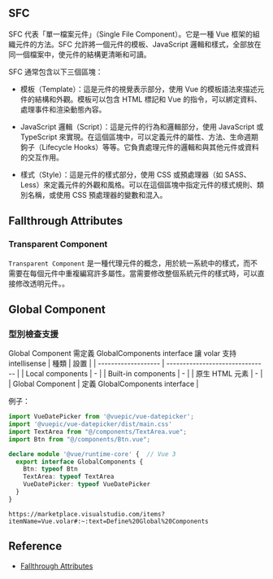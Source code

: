 ## SFC
SFC 代表「單一檔案元件」（Single File Component）。它是一種 Vue 框架的組織元件的方法。SFC 允許將一個元件的模板、JavaScript 邏輯和樣式，全部放在同一個檔案中，使元件的結構更清晰和可讀。  

SFC 通常包含以下三個區塊：

- 模板（Template）：這是元件的視覺表示部分，使用 Vue 的模板語法來描述元件的結構和外觀。模板可以包含 HTML 標記和 Vue 的指令，可以綁定資料、處理事件和渲染動態內容。

- JavaScript 邏輯（Script）：這是元件的行為和邏輯部分，使用 JavaScript 或 TypeScript 來實現。在這個區塊中，可以定義元件的屬性、方法、生命週期鉤子（Lifecycle Hooks）等等。它負責處理元件的邏輯和與其他元件或資料的交互作用。

- 樣式（Style）：這是元件的樣式部分，使用 CSS 或預處理器（如 SASS、Less）來定義元件的外觀和風格。可以在這個區塊中指定元件的樣式規則、類別名稱，或使用 CSS 預處理器的變數和混入。
## Fallthrough Attributes
### Transparent Component
`Transparent Component` 是一種代理元件的概念，用於統一系統中的樣式，而不需要在每個元件中重複編寫許多屬性。當需要修改整個系統元件的樣式時，可以直接修改透明元件。。
## Global Component
### 型別檢查支援
Global Component 需定義 GlobalComponents interface 讓 volar 支持 intellisense
| 種類                | 設置                            |
| ------------------- | ------------------------------- |
| Local components    | -                               |
| Built-in components | -                               |
| 原生 HTML 元素      | -                               |
| Global Component    | 定義 GlobalComponents interface |

例子：
```ts
import VueDatePicker from '@vuepic/vue-datepicker';
import '@vuepic/vue-datepicker/dist/main.css'
import TextArea from "@/components/TextArea.vue";
import Btn from "@/components/Btn.vue";

declare module '@vue/runtime-core' {  // Vue 3
  export interface GlobalComponents {
    Btn: typeof Btn
    TextArea: typeof TextArea
    VueDatePicker: typeof VueDatePicker
  }
}
```
	https://marketplace.visualstudio.com/items?itemName=Vue.volar#:~:text=Define%20Global%20Components
## Reference
- [Fallthrough Attributes](https://vuejs.org/guide/components/attrs.html)